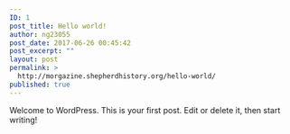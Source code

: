 ```yaml
---
ID: 1
post_title: Hello world!
author: ng23055
post_date: 2017-06-26 00:45:42
post_excerpt: ""
layout: post
permalink: >
  http://morgazine.shepherdhistory.org/hello-world/
published: true
---
```

Welcome to WordPress. This is your first post. Edit or delete it, then start writing!